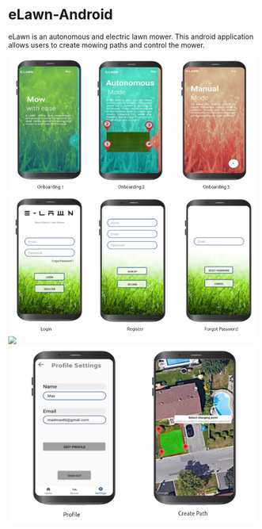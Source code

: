 # eLawn-Android
eLawn is an autonomous and electric lawn mower. This android application allows users to 
create mowing paths and control the mower.

<img src="onbo.png" width="500"/>
<img src="signup.png" width="500"/>
<img src="shome.png" width="500"/>
<img src="extra.png" width="500"/>
